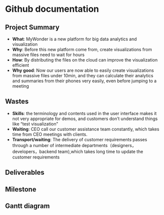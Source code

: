 # Github documentation

## Project Summary
- **What**: MyWonder is a new platform for big data analytics and visualization
- **Why**: Before this new platform come from, create visualizations from massive files need to wait for hours
- **How**: By distributing the files on the cloud can improve the visualization efficient
- **Why good**: Now our users are now able to easily create visualizations from massive files under 10min, and they can calculate their analytics and summaries from their phones very easily, even before jumping to a meeting


## Wastes
- **Skills**: the terminology and contents used in the user interface makes it not very appropriate for demos, and customers don’t understand things like “test visualization”
- **Waiting**: CEO call our customer assistance team constantly, which takes time from CEO meetings with clients.
- **Transport/waiting**: The delivery of customer requirements passes through a number of intermediate departments（designers，developers，backend team),which takes long time to update the customer requirements


## Deliverables

## Milestone

## Gantt diagram
